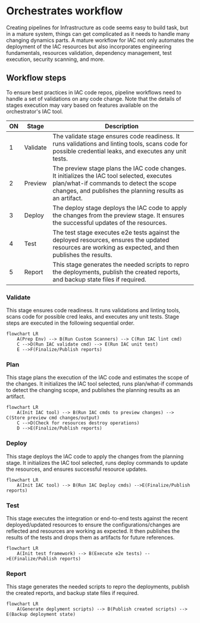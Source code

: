 # Orchestrates workflow

Creating pipelines for Infrastructure as code seems easy to build task, but in a mature system, things can get complicated as it needs to handle many changing dynamics parts. A mature workflow for IAC not only automates the deployment of the IAC resources but also incorporates engineering fundamentals, resources validation, dependency management, test execution, security scanning, and more.

## Workflow steps

To ensure best practices in IAC code repos, pipeline workflows need to handle a set of validations on any code change. Note that the details of stages execution may vary based on features available on the orchestrator's IAC tool.

| ON  | Stage    | Description                                                                                                                                                                                        |
| --- | -------- | -------------------------------------------------------------------------------------------------------------------------------------------------------------------------------------------------- |
| 1   | Validate | The validate stage ensures code readiness. It runs validations and linting tools, scans code for possible credential leaks, and executes any unit tests.                                           |
| 2   | Preview  | The preview stage plans the IAC code changes. It initializes the IAC tool selected, executes plan/what-if commands to detect the scope changes, and publishes the planning results as an artifact. |
| 3   | Deploy   | The deploy stage deploys the IAC code to apply the changes from the preview stage. It ensures the successful updates of the resources.                                                             |
| 4   | Test     | The test stage executes e2e tests against the deployed resources, ensures the updated resources are working as expected, and then publishes the results.                                           |
| 5   | Report   | This stage generates the needed scripts to repro the deployments, publish the created reports, and backup state files if required.                                                                 |

### Validate

This stage ensures code readiness. It runs validations and linting tools, scans code for possible cred leaks, and executes any unit tests. Stage steps are executed in the following sequential order.

```mermaid
flowchart LR
    A(Prep Env) --> B(Run Custom Scanners) --> C(Run IAC lint cmd)
    C -->D(Run IAC validate cmd) --> E(Run IAC unit test)
    E -->F(Finalize/Publish reports)

```

### Plan

This stage plans the execution of the IAC code and estimates the scope of the changes. It initializes the IAC tool selected, runs plan/what-if commands to detect the changing scope, and publishes the planning results as an artifact.

```mermaid
flowchart LR
    A(Init IAC tool) --> B(Run IAC cmds to preview changes) --> C(Store preview cmd changes/output)
    C -->D(Check for resources destroy operations)
    D -->E(Finalize/Publish reports)
```

### Deploy

This stage deploys the IAC code to apply the changes from the planning stage. It initializes the IAC tool selected, runs deploy commands to update the resources, and ensures successful resource updates.

```mermaid
flowchart LR
    A(Init IAC tool) --> B(Run IAC Deploy cmds) -->E(Finalize/Publish reports)

```

### Test

This stage executes the integration or end-to-end tests against the recent deployed/updated resources to ensure the configurations/changes are reflected and resources are working as expected. It then publishes the results of the tests and drops them as artifacts for future references.

```mermaid
flowchart LR
    A(Init test framework) --> B(Execute e2e tests) -->E(Finalize/Publish reports)
```

### Report

This stage generates the needed scripts to repro the deployments, publish the created reports, and backup state files if required.

```mermaid
flowchart LR
    A(Generate deplyment scripts) --> B(Publish created scripts) --> E(Backup deployment state)
```
